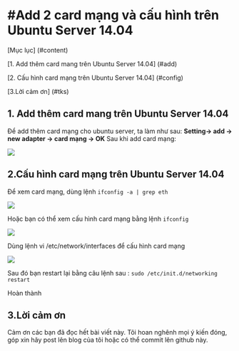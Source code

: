 #Add 2 card mạng và cấu hình trên Ubuntu Server 14.04
=======

[Mục lục] (#content)

[1. Add thêm card mang trên Ubuntu Server 14.04] (#add)
 
[2. Cấu hình card mạng trên Ubuntu Server 14.04] (#config)

[3.Lời cảm ơn] (#tks)

<a name="add"></a>
## 1. Add thêm card mang trên Ubuntu Server 14.04

Để add thêm card mạng cho ubuntu server, ta làm như sau:
**Setting-> add -> new adapter -> card mạng -> OK**
Sau khi add card mạng:

<img src=http://i.imgur.com/MYifQt0.png>

<a name="config"></a>
## 2.Cấu hình card mạng trên Ubuntu Server 14.04

Để xem card mạng, dùng lệnh ``ifconfig -a | grep eth``

<img src=http://i.imgur.com/qgxUffa.png>

Hoặc bạn có thể xem cấu hình card mạng bằng lệnh ``ifconfig``

<img src=http://i.imgur.com/VpVRC8v.png>

Dùng lệnh vi /etc/network/interfaces để cấu hình card mạng

<img src=http://i.imgur.com/vR8bhO6.png>

Sau đó bạn restart lại bằng câu lệnh sau :   ``sudo /etc/init.d/networking restart``

Hoàn thành

<a name="tks"></a>
## 3.Lời cảm ơn
Cảm ơn các bạn đã đọc hết bài viết này. Tôi hoan nghênh mọi ý kiến đóng, góp xin hãy post lên blog của tôi hoặc có thể commit lên github này.



